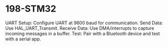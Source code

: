 # 198-STM32

UART Setup: Configure UART at 9600 baud for communication.
Send Data: Use HAL_UART_Transmit.
Receive Data: Use DMA/interrupts to capture incoming messages in a buffer.
Test: Pair with a Bluetooth device and test with a serial app.
